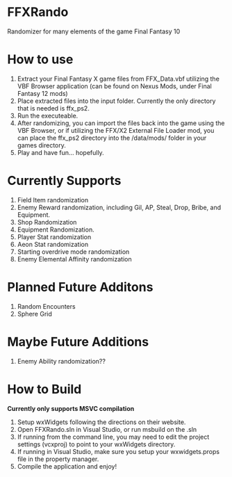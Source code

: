 # FFXRando
Randomizer for many elements of the game Final Fantasy 10

# How to use
1. Extract your Final Fantasy X game files from FFX_Data.vbf utilizing the VBF Browser application (can be found on Nexus Mods, under Final Fantasy 12 mods)
2. Place extracted files into the input folder. Currently the only directory that is needed is ffx_ps2.
3. Run the executeable.
4. After randomizing, you can import the files back into the game using the VBF Browser, or if utilizing the FFX/X2 External File Loader mod, you can place the ffx_ps2 directory into the /data/mods/ folder in your games directory.
5. Play and have fun... hopefully.

# Currently Supports
1. Field Item randomization
2. Enemy Reward randomization, including Gil, AP, Steal, Drop, Bribe, and Equipment.
3. Shop Randomization
4. Equipment Randomization.
5. Player Stat randomization
6. Aeon Stat randomization
7. Starting overdrive mode randomization
8. Enemy Elemental Affinity randomization

# Planned Future Additons
1. Random Encounters
2. Sphere Grid

# Maybe Future Additions
1. Enemy Ability randomization??

# How to Build
**Currently only supports MSVC compilation**
1. Setup wxWidgets following the directions on their website.
2. Open FFXRando.sln in Visual Studio, or run msbuild on the .sln
3. If running from the command line, you may need to edit the project settings (vcxproj) to point to your wxWidgets directory.
4. If running in Visual Studio, make sure you setup your wxwidgets.props file in the property manager.
5. Compile the application and enjoy!
